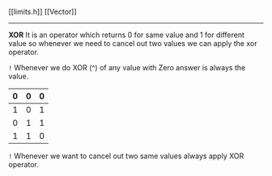 [[limits.h]]
[[Vector]]

---
**XOR**
It is an operator which returns 0 for same value and 1 for different value so whenever we need to cancel out two values we can apply the xor operator.

`!` Whenever we do XOR (^) of any value with Zero answer is always the value.

| 0   | 0   | 0   |
| --- | --- | --- |
| 1   | 0   | 1   |
| 0   | 1   | 1   |
| 1   | 1   | 0   |
`!` Whenever we want to cancel out two same values always apply XOR operator.






